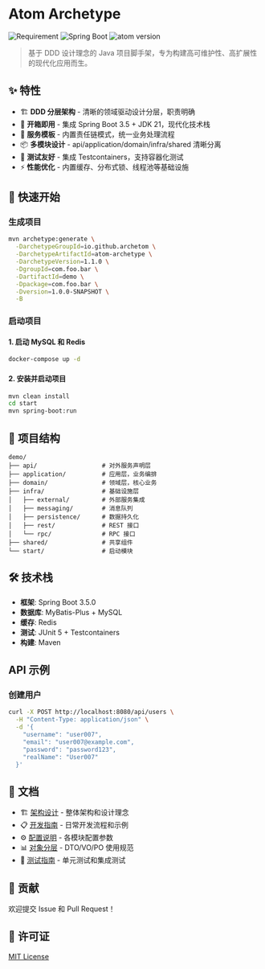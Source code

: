 # Atom Archetype

![Requirement](https://img.shields.io/badge/JDK-21+-green.svg)
![Spring Boot](https://img.shields.io/badge/Spring_Boot-3.5.0-brightgreen.svg)
![atom version](https://img.shields.io/badge/Atom_Archetype-1.1.0-blue)

> 基于 DDD 设计理念的 Java 项目脚手架，专为构建高可维护性、高扩展性的现代化应用而生。

## ✨ 特性

- 🏗️ **DDD 分层架构** - 清晰的领域驱动设计分层，职责明确
- 🚀 **开箱即用** - 集成 Spring Boot 3.5 + JDK 21，现代化技术栈
- 🔧 **服务模板** - 内置责任链模式，统一业务处理流程
- 📦 **多模块设计** - api/application/domain/infra/shared 清晰分离
- 🧪 **测试友好** - 集成 Testcontainers，支持容器化测试
- ⚡  **性能优化** - 内置缓存、分布式锁、线程池等基础设施

## 🚀 快速开始

### 生成项目

```bash
mvn archetype:generate \
  -DarchetypeGroupId=io.github.archetom \
  -DarchetypeArtifactId=atom-archetype \
  -DarchetypeVersion=1.1.0 \
  -DgroupId=com.foo.bar \
  -DartifactId=demo \
  -Dpackage=com.foo.bar \
  -Dversion=1.0.0-SNAPSHOT \
  -B
```

### 启动项目
#### 1. 启动 MySQL 和 Redis
```bash
docker-compose up -d
```

#### 2. 安装并启动项目
```bash
mvn clean install
cd start
mvn spring-boot:run
```

## 📁 项目结构

```
demo/
├── api/                  # 对外服务声明层
├── application/          # 应用层，业务编排
├── domain/               # 领域层，核心业务
├── infra/                # 基础设施层
│   ├── external/         # 外部服务集成
│   ├── messaging/        # 消息队列
│   ├── persistence/      # 数据持久化
│   ├── rest/             # REST 接口
│   └── rpc/              # RPC 接口
├── shared/               # 共享组件
└── start/                # 启动模块
```

## 🛠️ 技术栈

- **框架**: Spring Boot 3.5.0
- **数据库**: MyBatis-Plus + MySQL
- **缓存**: Redis
- **测试**: JUnit 5 + Testcontainers
- **构建**: Maven

## API 示例

### 创建用户
```bash
curl -X POST http://localhost:8080/api/users \
  -H "Content-Type: application/json" \
  -d '{
    "username": "user007",
    "email": "user007@example.com",
    "password": "password123",
    "realName": "User007"
  }'
```

## 📖 文档

- 🏗️ [架构设计](docs/architecture.md) - 整体架构和设计理念
- 📋 [开发指南](docs/usage-guide.md) - 日常开发流程和示例
- ⚙️ [配置说明](docs/configuration.md) - 各模块配置参数
- 📊 [对象分层](docs/object-layering.md) - DTO/VO/PO 使用规范
- 🧪 [测试指南](docs/test-guide.md) - 单元测试和集成测试

## 🤝 贡献

欢迎提交 Issue 和 Pull Request！

## 📄 许可证

[MIT License](LICENSE)

